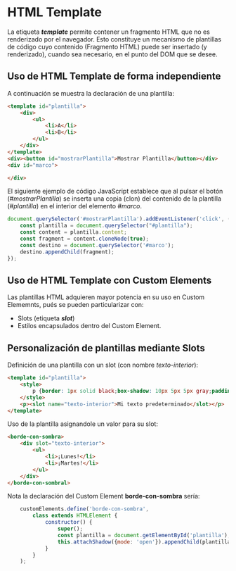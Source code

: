 # HTML Template

La etiqueta ***template*** permite contener un fragmento HTML que no es renderizado por el navegador. Esto constituye un mecanismo de plantillas de código cuyo contenido (Fragmento HTML) puede ser insertado (y renderizado), cuando sea necesario, en el punto del DOM que se desee.

## Uso de HTML Template de forma independiente

A continuación se muestra la declaración de una plantilla:

```html
<template id="plantilla">
    <div>
        <ul>
            <li>A</li>
            <li>B</li>
        </ul>
    </div>
</template>
<div><button id="mostrarPlantilla">Mostrar Plantilla</button></div>
<div id="marco">

</div>
```

El siguiente ejemplo de código JavaScript establece que al pulsar el botón (*#mostrarPlantilla*) se inserta una copia (clon) del contenido de la plantilla (*#plantilla*) en el interior del elemento *#marco*.

```javascript
document.querySelector('#mostrarPlantilla').addEventListener('click', () => {
    const plantilla = document.querySelector("#plantilla");
    const content = plantilla.content;
    const fragment = content.cloneNode(true);
    const destino = document.querySelector('#marco');
    destino.appendChild(fragment);
});
```
## Uso de HTML Template con Custom Elements
Las plantillas HTML adquieren mayor potencia en su uso en Custom Elememnts, pués se pueden particularizar con:
- Slots (etiqueta ***slot***) 
- Estilos encapsulados dentro del Custom Element.



## Personalización de plantillas mediante Slots

Definición de una plantilla con un slot (con nombre *texto-interior*):

```html
<template id="plantilla">
    <style>
        p {border: 1px solid black;box-shadow: 10px 5px 5px gray;padding: 2em;}
    </style>
    <p><slot name="texto-interior">Mi texto predeterminado</slot></p>
</template>
```

Uso de la plantilla asignandole un valor para su slot:

```html
<borde-con-sombra>
    <div slot="texto-interior">
        <ul>
            <li>¡Lunes!</li>
            <li>¡Martes!</li>
        </ul>
    </div>
</borde-con-sombral>
```

Nota la declaración del Custom Element **borde-con-sombra** sería:

```javascript
    customElements.define('borde-con-sombra',
        class extends HTMLElement {
            constructor() {
                super();
                const plantilla = document.getElementById('plantilla');
                this.attachShadow({mode: 'open'}).appendChild(plantilla.content.cloneNode(true));
            }
        }
    );
```